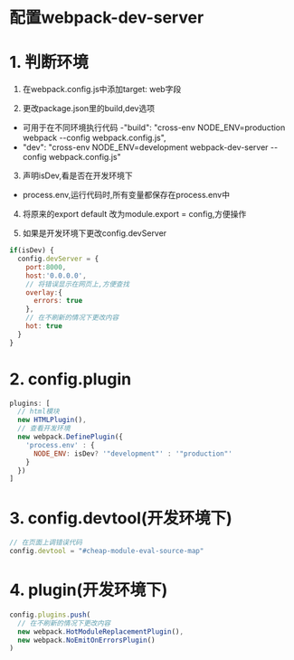# 配置webpack-dev-server


# 1. 判断环境
1. 在webpack.config.js中添加target: web字段

2. 更改package.json里的build,dev选项
- 可用于在不同环境执行代码
-"build": "cross-env NODE_ENV=production webpack --config webpack.config.js",
- "dev": "cross-env NODE_ENV=development webpack-dev-server --config webpack.config.js"

3. 声明isDev,看是否在开发环境下
- process.env,运行代码时,所有变量都保存在process.env中

4. 将原来的export default 改为module.export = config,方便操作

5.  如果是开发环境下更改config.devServer
```javascript
if(isDev) {
  config.devServer = {
    port:8000,
    host:'0.0.0.0',
    // 将错误显示在网页上,方便查找
    overlay:{
      errors: true
    },
    // 在不刷新的情况下更改内容
    hot: true
  }
}

```

# 2. config.plugin
```javascript 
plugins: [
  // html模块
  new HTMLPlugin(),
  // 查看开发环境
  new webpack.DefinePlugin({
    'process.env' : {
      NODE_ENV: isDev? '"development"' : '"production"'
    }
  })
]
```

# 3. config.devtool(开发环境下)
```javascript
// 在页面上调错误代码
config.devtool = "#cheap-module-eval-source-map"
```

# 4. plugin(开发环境下)
```javascript
config.plugins.push(
  // 在不刷新的情况下更改内容
  new webpack.HotModuleReplacementPlugin(),
  new webpack.NoEmitOnErrorsPlugin()
)
```